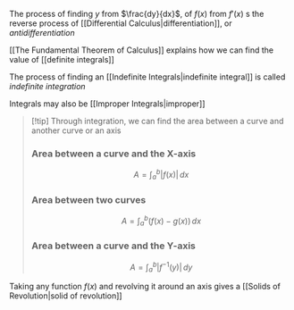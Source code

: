

The process of finding $y$ from $\frac{dy}{dx}$, of $f(x)$ from $f'(x)$ s the reverse process of [[Differential Calculus|differentiation]], or *antidifferentiation*

[[The Fundamental Theorem of Calculus]] explains how we can find the value of [[definite integrals]]

The process of finding an [[Indefinite Integrals|indefinite integral]] is called *indefinite integration*

Integrals may also be [[Improper Integrals|improper]]

> [!tip] Through integration, we can find the area between a curve and another curve or an axis 
> ### Area between a curve and the X-axis
>$$
>A = \int_{a}^{b} |f(x)| \, dx 
>$$
>
> ### Area between two curves
>$$
>A = \int_{a}^{b} (f(x)-g(x)) \, dx 
>$$
>
> ###  Area between a curve and the Y-axis
>$$
>A = \int_{a}^{b} |f^{-1}(y)| \, dy 
>$$

Taking any function $f(x)$ and revolving it around an axis gives a [[Solids of  Revolution|solid of revolution]]
